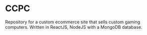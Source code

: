 # CCPC
Repository for a custom ecommerce site that sells custom gaming computers. Written in ReactJS, NodeJS with a MongoDB database.
